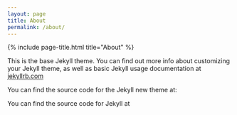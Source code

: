 ```yaml
---
layout: page
title: About
permalink: /about/
---
```

{% include page-title.html title="About" %}

This is the base Jekyll theme. You can find out more info about customizing
your Jekyll theme, as well as basic Jekyll usage documentation at
[jekyllrb.com](http://jekyllrb.com/)

You can find the source code for the Jekyll new theme at:


You can find the source code for Jekyll at
